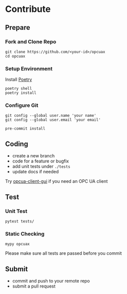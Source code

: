 # Contribute

## Prepare

### Fork and Clone Repo

```shell
git clone https://github.com/<your-id>/opcuax
cd opcuax
```

### Setup Environment

Install [Poetry](https://python-poetry.org/docs/)

```shell
poetry shell
poetry install
```

### Configure Git

```shell
git config --global user.name 'your name'
git config --global user.email 'your email'

pre-commit install
```

## Coding

* create a new branch
* code for a feature or bugfix
* add unit tests under `./tests`
* update docs if needed

Try [opcua-client-gui](https://github.com/FreeOpcUa/opcua-client-gui) if you need an OPC UA client

## Test

### Unit Test

```shell
pytest tests/
```

### Static Checking

```shell
mypy opcuax
```

Please make sure all tests are passed before you commit

## Submit

* commit and push to your remote repo
* submit a pull request
